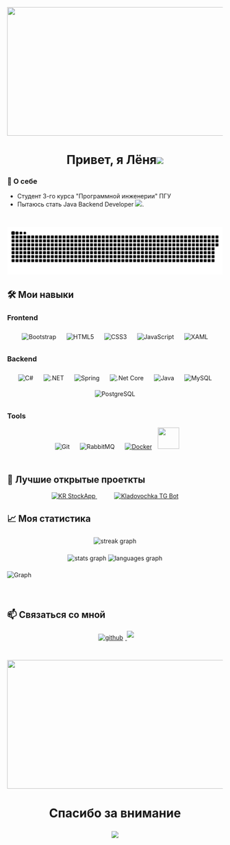 <div align="center">
  <img src="https://i.giphy.com/media/v1.Y2lkPTc5MGI3NjExMjhnMW9ueGViZjRjdmU3aDZ3dTZjbHgwc3M5c2IzMnMxc3VpOHF1YSZlcD12MV9pbnRlcm5hbF9naWZfYnlfaWQmY3Q9Zw/pVGsAWjzvXcZW4ZBTE/giphy.gif" align="center" height="300" width="700" />
</div>

<h1 align="center">Привет, я Лёня<img src="https://i.giphy.com/media/v1.Y2lkPTc5MGI3NjExemYxcmF0NHU2dW4yZGNua2hxODlweHF1ZXhjd2ppNTRiYWh4ejc5MiZlcD12MV9pbnRlcm5hbF9naWZfYnlfaWQmY3Q9cw/8m4gPv1UFz1jmiCtKd/giphy.gif" width="45px"></h1>

### 🌟 О себе
- Студент 3-го курса "Программной инженерии" ПГУ
- Пытаюсь стать Java Backend Developer <img src="https://media.giphy.com/media/WUlplcMpOCEmTGBtBW/giphy.gif" width="65px">.

<br/>

<p align="center">
 <img width="600" src="github-snake.svg" alt="snake"/>
</p>

## 🛠 Мои навыки

### Frontend
<div align="center">
  <img src="https://profilinator.rishav.dev/skills-assets/bootstrap-plain.svg" alt="Bootstrap" height="50" style="margin: 10px" />
  <img src="https://profilinator.rishav.dev/skills-assets/html5-original-wordmark.svg" alt="HTML5" height="50" style="margin: 10px" />
  <img src="https://profilinator.rishav.dev/skills-assets/css3-original-wordmark.svg" alt="CSS3" height="50" style="margin: 10px" />
  <img src="https://profilinator.rishav.dev/skills-assets/javascript-original.svg" alt="JavaScript" height="50" style="margin: 10px" />
  <img src="https://profilinator.rishav.dev/skills-assets/xaml.png" alt="XAML" height="50" style="margin: 10px" />
</div>

### Backend
<div align="center">
  <img src="https://profilinator.rishav.dev/skills-assets/csharp-original.svg" alt="C#" height="50" style="margin: 10px" />
  <img src="https://profilinator.rishav.dev/skills-assets/dot-net-original-wordmark.svg" alt=".NET" height="50" style="margin: 10px" />
  <img src="https://profilinator.rishav.dev/skills-assets/springio-icon.svg" alt="Spring" height="50" style="margin: 10px" />
  <img src="https://profilinator.rishav.dev/skills-assets/dotnetcore.png" alt=".Net Core" height="50" style="margin: 10px" />
  <img src="https://profilinator.rishav.dev/skills-assets/java-original-wordmark.svg" alt="Java" height="50" style="margin: 10px" />
  <img src="https://profilinator.rishav.dev/skills-assets/mysql-original-wordmark.svg" alt="MySQL" height="50" style="margin: 10px" />
  <img src="https://profilinator.rishav.dev/skills-assets/postgresql-original-wordmark.svg" alt="PostgreSQL" height="50" style="margin: 10px" />
</div>

### Tools
<div align="center">
  <img src="https://profilinator.rishav.dev/skills-assets/git-scm-icon.svg" alt="Git" height="50" style="margin: 10px" />
  <img src="https://profilinator.rishav.dev/skills-assets/rabbitmq-icon.svg" alt="RabbitMQ" height="50" style="margin: 10px" />
  <a href="https://www.docker.com/" target="_blank"><img style="margin: 10px" src="https://profilinator.rishav.dev/skills-assets/docker-original-wordmark.svg" alt="Docker" height="50" /></a>  
  <img src="https://cdn.jsdelivr.net/gh/devicons/devicon@latest/icons/liquibase/liquibase-original.svg" width="50" height="50"/>
</div>

<br/>

## 📂 Лучшие открытые проеткты
<div align="center">
    <a href="https://github.com/LeonudMD/KR_StockApp" style="margin: 20px;">
        <img src="https://github-readme-stats.vercel.app/api/pin/?username=LeonudMD&repo=KR_StockApp&theme=ocean_dark" alt="KR StockApp"/>
    </a>
    <a href="https://github.com/LeonudMD/Kladovochka_TG_Bot_0" style="margin: 20px;">
        <img src="https://github-readme-stats.vercel.app/api/pin/?username=LeonudMD&repo=Kladovochka_TG_Bot_0&theme=ocean_dark" alt="Kladovochka TG Bot"/>
    </a>
</div>

## 📈 Моя статистика
###

<div align="center">
  <img src="https://streak-stats.demolab.com?user=LeonudMD&locale=en&mode=daily&theme=blue-green&hide_border=false&border_radius=5&order=3" height="220" alt="streak graph"  />
</div>

###

<div align="center">
  <img src="https://github-readme-stats.vercel.app/api?username=LeonudMD&hide_title=false&hide_rank=false&show_icons=true&include_all_commits=true&count_private=true&disable_animations=false&theme=blueberry&locale=en&hide_border=false&order=1" height="150" alt="stats graph"  />

  <img src="https://github-readme-stats.vercel.app/api/top-langs?username=LeonudMD&locale=en&hide_title=false&layout=compact&card_width=320&langs_count=5&theme=blueberry&hide_border=false&order=2" height="150" alt="languages graph"  />
</div>

###

<div>
  <img src="https://github-readme-activity-graph.vercel.app/graph?username=LeonudMD&locale=en&hide_title=false&layout=compact&card_width=320&langs_count=5&theme=react&hide_border=false&order=2" alt="Graph"/>
</div>


###

<br/>

## 📫 Связаться со мной
<div align="center">
  <a href="https://github.com/LeonudMD" target="_blank">
    <img src="https://img.shields.io/badge/github-%2324292e.svg?&style=for-the-badge&logo=github&logoColor=white" alt="github" style="margin: 5px;" />
  </a>
  
  <a href="https://t.me/Leonud_Z" target="_blank">
    <img src="https://img.shields.io/static/v1?message=Telegram&logo=telegram&label=&color=2CA5E0&logoColor=white&labelColor=&style=for-the-badge" style="margin-bottom: 5px;  alt="telegram logo"  />
  </a>
</div>

<h1 align="center"></h1>


<div align="center">
  <img src="https://i.giphy.com/media/v1.Y2lkPTc5MGI3NjExMDR5YTQ2aDlnOGt4bzI3bmphb2czeXhmdm1uY2k1djVjZ254NXh4aiZlcD12MV9pbnRlcm5hbF9naWZfYnlfaWQmY3Q9Zw/ckr4W2ppxPBeIF8dx4/giphy.gif" align="center" height="300" width="600" />
</div>
<h1 align="center">Спасибо за внимание</h1>

###

<div align="center">
<img src="https://komarev.com/ghpvc/?username=LeonudMD&&style=flat-square" align="center" />
</div>  

###


